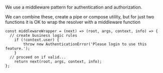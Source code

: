 We use a middleware pattern for authentication and authorization.

We can combine these, create a pipe or compose utility, but for just two functions it is OK to wrap the resolver with a middleware function

```
const middlewareWrapper = (next) => (root, args, context, info) => {
  // create business logic rules
	if (!context.user) {
		throw new AuthenticationError('Please login to use this feature.');
	}
  // proceed on if valid...
	return next(root, args, context, info);
};
```
